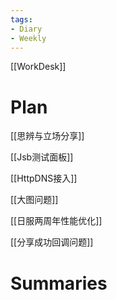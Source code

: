 ```yaml
---
tags:
- Diary 
- Weekly
---
```

[[WorkDesk]]
# Plan
[[思辨与立场分享]]

[[Jsb测试面板]]

[[HttpDNS接入]]

[[大图问题]]

[[日服两周年性能优化]]

[[分享成功回调问题]]

# Summaries 
